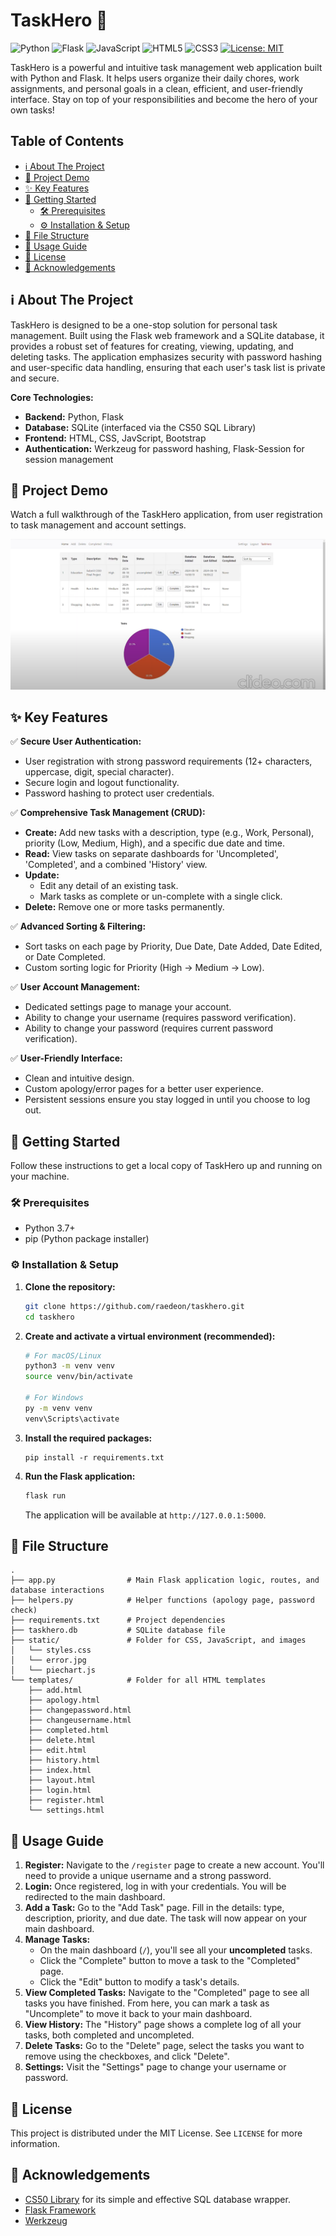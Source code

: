 # TaskHero 🦸

![Python](https://img.shields.io/badge/Python-3.7%2B-blue?style=for-the-badge&logo=python&logoColor=white)
![Flask](https://img.shields.io/badge/Flask-2.x-black?style=for-the-badge&logo=flask)
![JavaScript](https://img.shields.io/badge/JavaScript-F7DF1E?style=for-the-badge&logo=javascript&logoColor=black)
![HTML5](https://img.shields.io/badge/HTML5-E34F26?style=for-the-badge&logo=html5&logoColor=white)
![CSS3](https://img.shields.io/badge/CSS3-1572B6?style=for-the-badge&logo=css3&logoColor=white)
[![License: MIT](https://img.shields.io/badge/License-MIT-yellow?style=for-the-badge)](https://opensource.org/licenses/MIT)

TaskHero is a powerful and intuitive task management web application built with Python and Flask. It helps users organize their daily chores, work assignments, and personal goals in a clean, efficient, and user-friendly interface. Stay on top of your responsibilities and become the hero of your own tasks!

## Table of Contents
- [ℹ️ About The Project](#about-the-project)
- [🎥 Project Demo](#project-demo)
- [✨ Key Features](#key-features)
- [🚀 Getting Started](#getting-started)
  - [🛠 Prerequisites](#prerequisites)
  - [⚙️ Installation & Setup](#installation--setup)
- [📂 File Structure](#file-structure)
- [📖 Usage Guide](#usage-guide)
- [📜 License](#license)
- [🙏 Acknowledgements](#acknowledgements)

## ℹ️ About The Project

TaskHero is designed to be a one-stop solution for personal task management. Built using the Flask web framework and a SQLite database, it provides a robust set of features for creating, viewing, updating, and deleting tasks. The application emphasizes security with password hashing and user-specific data handling, ensuring that each user's task list is private and secure.

**Core Technologies:**
*   **Backend:** Python, Flask
*   **Database:** SQLite (interfaced via the CS50 SQL Library)
*   **Frontend:** HTML, CSS, JavScript, Bootstrap
*   **Authentication:** Werkzeug for password hashing, Flask-Session for session management

## 🎥 Project Demo

Watch a full walkthrough of the TaskHero application, from user registration to task management and account settings.

[![TaskHero Demo Video](static/thumbnail.png)](https://youtu.be/6h2Y0zDBpOo)

## ✨ Key Features

✅ **Secure User Authentication:**
*   User registration with strong password requirements (12+ characters, uppercase, digit, special character).
*   Secure login and logout functionality.
*   Password hashing to protect user credentials.

✅ **Comprehensive Task Management (CRUD):**
*   **Create:** Add new tasks with a description, type (e.g., Work, Personal), priority (Low, Medium, High), and a specific due date and time.
*   **Read:** View tasks on separate dashboards for 'Uncompleted', 'Completed', and a combined 'History' view.
*   **Update:**
    *   Edit any detail of an existing task.
    *   Mark tasks as complete or un-complete with a single click.
*   **Delete:** Remove one or more tasks permanently.

✅ **Advanced Sorting & Filtering:**
*   Sort tasks on each page by Priority, Due Date, Date Added, Date Edited, or Date Completed.
*   Custom sorting logic for Priority (High -> Medium -> Low).

✅ **User Account Management:**
*   Dedicated settings page to manage your account.
*   Ability to change your username (requires password verification).
*   Ability to change your password (requires current password verification).

✅ **User-Friendly Interface:**
*   Clean and intuitive design.
*   Custom apology/error pages for a better user experience.
*   Persistent sessions ensure you stay logged in until you choose to log out.

## 🚀 Getting Started

Follow these instructions to get a local copy of TaskHero up and running on your machine.

### 🛠 Prerequisites

*   Python 3.7+
*   pip (Python package installer)

### ⚙️ Installation & Setup

1.  **Clone the repository:**
    ```bash
    git clone https://github.com/raedeon/taskhero.git
    cd taskhero
    ```

2.  **Create and activate a virtual environment (recommended):**
    ```bash
    # For macOS/Linux
    python3 -m venv venv
    source venv/bin/activate

    # For Windows
    py -m venv venv
    venv\Scripts\activate
    ```

3.  **Install the required packages:**
    ```bashsqli
    pip install -r requirements.txt
    ```

4.  **Run the Flask application:**
    ```bash
    flask run
    ```
    The application will be available at `http://127.0.0.1:5000`.

## 📂 File Structure

```
.
├── app.py                # Main Flask application logic, routes, and database interactions
├── helpers.py            # Helper functions (apology page, password check)
├── requirements.txt      # Project dependencies
├── taskhero.db           # SQLite database file
├── static/               # Folder for CSS, JavaScript, and images
│   └── styles.css
│   └── error.jpg
│   └── piechart.js
└── templates/            # Folder for all HTML templates
    ├── add.html
    ├── apology.html
    ├── changepassword.html
    ├── changeusername.html
    ├── completed.html
    ├── delete.html
    ├── edit.html
    ├── history.html
    ├── index.html
    ├── layout.html
    ├── login.html
    ├── register.html
    └── settings.html
```

## 📖 Usage Guide

1.  **Register:** Navigate to the `/register` page to create a new account. You'll need to provide a unique username and a strong password.
2.  **Login:** Once registered, log in with your credentials. You will be redirected to the main dashboard.
3.  **Add a Task:** Go to the "Add Task" page. Fill in the details: type, description, priority, and due date. The task will now appear on your main dashboard.
4.  **Manage Tasks:**
    *   On the main dashboard (`/`), you'll see all your **uncompleted** tasks.
    *   Click the "Complete" button to move a task to the "Completed" page.
    *   Click the "Edit" button to modify a task's details.
5.  **View Completed Tasks:** Navigate to the "Completed" page to see all tasks you have finished. From here, you can mark a task as "Uncomplete" to move it back to your main dashboard.
6.  **View History:** The "History" page shows a complete log of all your tasks, both completed and uncompleted.
7.  **Delete Tasks:** Go to the "Delete" page, select the tasks you want to remove using the checkboxes, and click "Delete".
8.  **Settings:** Visit the "Settings" page to change your username or password.

## 📜 License

This project is distributed under the MIT License. See `LICENSE` for more information.

## 🙏 Acknowledgements
*   [CS50 Library](https://cs50.readthedocs.io/libraries/cs50/python/) for its simple and effective SQL database wrapper.
*   [Flask Framework](https://flask.palletsprojects.com/)
*   [Werkzeug](https://werkzeug.palletsprojects.com/)
